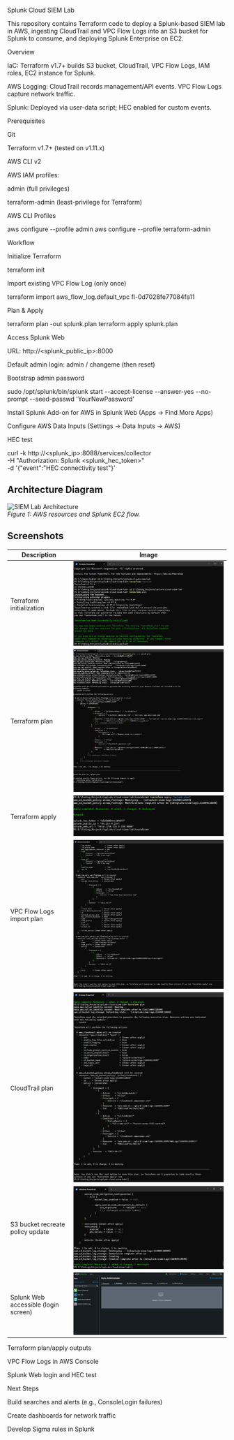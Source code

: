 Splunk Cloud SIEM Lab

This repository contains Terraform code to deploy a Splunk-based SIEM lab in AWS, ingesting CloudTrail and VPC Flow Logs into an S3 bucket for Splunk to consume, and deploying Splunk Enterprise on EC2.

Overview

IaC: Terraform v1.7+ builds S3 bucket, CloudTrail, VPC Flow Logs, IAM roles, EC2 instance for Splunk.

AWS Logging: CloudTrail records management/API events. VPC Flow Logs capture network traffic.

Splunk: Deployed via user-data script; HEC enabled for custom events.

Prerequisites

Git

Terraform v1.7+ (tested on v1.11.x)

AWS CLI v2

AWS IAM profiles:

admin (full privileges)

terraform-admin (least-privilege for Terraform)

AWS CLI Profiles

aws configure --profile admin
aws configure --profile terraform-admin

Workflow

Initialize Terraform

terraform init

Import existing VPC Flow Log (only once)

terraform import aws_flow_log.default_vpc fl-0d7028fe77084fa11

Plan & Apply

terraform plan -out splunk.plan
terraform apply splunk.plan

Access Splunk Web

URL: http://<splunk_public_ip>:8000

Default admin login: admin / changeme (then reset)

Bootstrap admin password

sudo /opt/splunk/bin/splunk start --accept-license --answer-yes --no-prompt --seed-passwd 'YourNewPassword'

Install Splunk Add-on for AWS in Splunk Web (Apps → Find More Apps)

Configure AWS Data Inputs (Settings → Data Inputs → AWS)

HEC test

curl -k http://<splunk_ip>:8088/services/collector \
  -H "Authorization: Splunk <splunk_hec_token>" \
  -d '{"event":"HEC connectivity test"}'

## Architecture Diagram

![SIEM Lab Architecture](docs/architecture.png)  
*Figure 1: AWS resources and Splunk EC2 flow.*

## Screenshots

| Description                         | Image                                                                 |
|-------------------------------------|-----------------------------------------------------------------------|
| Terraform initialization             | ![Terraform Init](screenshots/Terraform-init.png)                    |
| Terraform plan                       | ![Terraform Plan](screenshots/Terraform-plan.png)                    |
| Terraform apply                      | ![Terraform Apply](screenshots/Terraform-apply.png)                  |
| VPC Flow Logs import plan            | ![Plan VPC Flow Logs](screenshots/plan-vpc-flowlogs.png)             |
| CloudTrail plan                      | ![Plan CloudTrail](screenshots/plan-cloudtrail.png)                  |
| S3 bucket recreate policy update     | ![S3 Bucket Policy](screenshots/s3-bucket-recreate.png)              |
| Splunk Web accessible (login screen) | ![Splunk Web](screenshots/Splunk-Web-accessible.png)                 |


Terraform plan/apply outputs

VPC Flow Logs in AWS Console

Splunk Web login and HEC test

Next Steps

Build searches and alerts (e.g., ConsoleLogin failures)

Create dashboards for network traffic

Develop Sigma rules in Splunk
